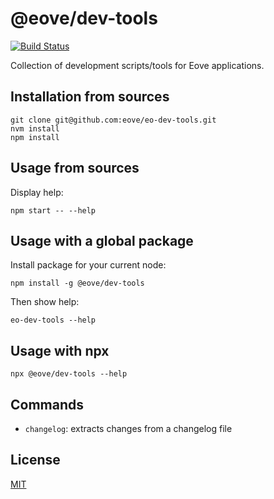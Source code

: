 # @eove/dev-tools

[![Build Status](https://github.com/eove/eo-dev-tools/workflows/CI/badge.svg)](https://github.com/eove/eo-dev-tools/actions?query=workflow%3ACI)

Collection of development scripts/tools for Eove applications.

## Installation from sources

```
git clone git@github.com:eove/eo-dev-tools.git
nvm install
npm install
```

## Usage from sources

Display help:

```
npm start -- --help
```

## Usage with a global package

Install package for your current node:

```
npm install -g @eove/dev-tools
```

Then show help:

```
eo-dev-tools --help
```

## Usage with npx

```
npx @eove/dev-tools --help
```

## Commands

- `changelog`: extracts changes from a changelog file

## License

[MIT](LICENSE)
